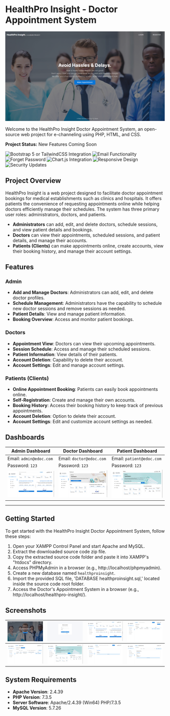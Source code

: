 # HealthPro Insight - Doctor Appointment System

![Project Logo](<https://github.com/9QIX/HealthPro-Insight/blob/main/Screenshots/Screenshot%20(1).png>)

Welcome to the HealthPro Insight Doctor Appointment System, an open-source web project for e-channeling using PHP, HTML, and CSS.

**Project Status:** New Features Coming Soon

![Bootstrap 5 or TailwindCSS Integration](https://img.shields.io/badge/Integration-Bootstrap%205%20or%20TailwindCSS-blue)
![Email Functionality](https://img.shields.io/badge/Feature-Email%20Functionality-yellow)
![Forget Password](https://img.shields.io/badge/Feature-Forget%20Password-orange)
![Chart.js Integration](https://img.shields.io/badge/Integration-Chart.js-green)
![Responsive Design](https://img.shields.io/badge/Feature-Responsive%20Design-blue)
![Security Updates](https://img.shields.io/badge/Updates-Security-red)

## Project Overview

HealthPro Insight is a web project designed to facilitate doctor appointment bookings for medical establishments such as clinics and hospitals. It offers patients the convenience of requesting appointments online while helping doctors efficiently manage their schedules. The system has three primary user roles: administrators, doctors, and patients.

- **Administrators** can add, edit, and delete doctors, schedule sessions, and view patient details and bookings.
- **Doctors** can view their appointments, scheduled sessions, and patient details, and manage their accounts.
- **Patients (Clients)** can make appointments online, create accounts, view their booking history, and manage their account settings.

## Features

### Admin

- **Add and Manage Doctors**: Administrators can add, edit, and delete doctor profiles.
- **Schedule Management**: Administrators have the capability to schedule new doctor sessions and remove sessions as needed.
- **Patient Details**: View and manage patient information.
- **Booking Overview**: Access and monitor patient bookings.

### Doctors

- **Appointment View**: Doctors can view their upcoming appointments.
- **Session Schedule**: Access and manage their scheduled sessions.
- **Patient Information**: View details of their patients.
- **Account Deletion**: Capability to delete their account.
- **Account Settings**: Edit and manage account settings.

### Patients (Clients)

- **Online Appointment Booking**: Patients can easily book appointments online.
- **Self-Registration**: Create and manage their own accounts.
- **Booking History**: Access their booking history to keep track of previous appointments.
- **Account Deletion**: Option to delete their account.
- **Account Settings**: Edit and customize account settings as needed.

## Dashboards

| Admin Dashboard                                                                             | Doctor Dashboard                                                                            | Patient Dashboard                                                                           |
| ------------------------------------------------------------------------------------------- | ------------------------------------------------------------------------------------------- | ------------------------------------------------------------------------------------------- |
| Email: `admin@edoc.com`                                                                     | Email: `doctor@edoc.com`                                                                    | Email: `patient@edoc.com`                                                                   |
| Password: `123`                                                                             | Password: `123`                                                                             | Password: `123`                                                                             |
| ![](<https://github.com/9QIX/HealthPro-Insight/blob/main/Screenshots/Screenshot%20(3).png>) | ![](<https://github.com/9QIX/HealthPro-Insight/blob/main/Screenshots/Screenshot%20(9).png>) | ![](<https://github.com/9QIX/HealthPro-Insight/blob/main/Screenshots/Screenshot%20(6).png>) |

---

## Getting Started

To get started with the HealthPro Insight Doctor Appointment System, follow these steps:

1. Open your XAMPP Control Panel and start Apache and MySQL.
2. Extract the downloaded source code zip file.
3. Copy the extracted source code folder and paste it into XAMPP's "htdocs" directory.
4. Access PHPMyAdmin in a browser (e.g., http://localhost/phpmyadmin).
5. Create a new database named `healthproinsight`.
6. Import the provided SQL file, 'DATABASE healthproinsight.sql,' located inside the source code root folder.
7. Access the Doctor's Appointment System in a browser (e.g., http://localhost/healthpro-insight/).

## Screenshots

| ![](<https://github.com/9QIX/HealthPro-Insight/blob/main/Screenshots/Screenshot%20(1).png>) | ![](<https://github.com/9QIX/HealthPro-Insight/blob/main/Screenshots/Screenshot%20(2).png>) | ![](<https://github.com/9QIX/HealthPro-Insight/blob/main/Screenshots/Screenshot%20(3).png>) | ![](<https://github.com/9QIX/HealthPro-Insight/blob/main/Screenshots/Screenshot%20(4).png>) |
| ------------------------------------------------------------------------------------------- | ------------------------------------------------------------------------------------------- | ------------------------------------------------------------------------------------------- | ------------------------------------------------------------------------------------------- |
| ![](<https://github.com/9QIX/HealthPro-Insight/blob/main/Screenshots/Screenshot%20(5).png>) | ![](<https://github.com/9QIX/HealthPro-Insight/blob/main/Screenshots/Screenshot%20(6).png>) | ![](<https://github.com/9QIX/HealthPro-Insight/blob/main/Screenshots/Screenshot%20(7).png>) | ![](<https://github.com/9QIX/HealthPro-Insight/blob/main/Screenshots/Screenshot%20(8).png>) |

## System Requirements

- **Apache Version**: 2.4.39
- **PHP Version**: 7.3.5
- **Server Software**: Apache/2.4.39 (Win64) PHP/7.3.5
- **MySQL Version**: 5.7.26
